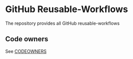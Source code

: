 # GitHub Reusable-Workflows

The repository provides all GitHub reusable-workflows

## Code owners

See [CODEOWNERS](CODEOWNERS)


